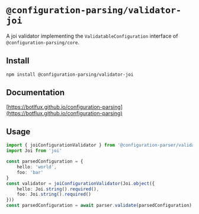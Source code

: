 # `@configuration-parsing/validator-joi`

A joi validator implementing the `ValidatableConfiguration` interface of `@configuration-parsing/core`.

## Install

```shell
npm install @configuration-parsing/validator-joi
```

## Documentation

[https://botlfux.github.io/configuration-parsing](https://botflux.github.io/configuration-parsing)

## Usage

```typescript
import { joiConfigurationValidator } from '@configuration-parser/validator-joi'
import Joi from 'joi'

const parsedConfiguration = {
    hello: 'world',
    foo: 'bar'
}
const validator = joiConfigurationValidator(Joi.object({
    hello: Joi.string().required(),
    foo: Joi.string().required()
}))
const parsedConfiguration = await parser.validate(parsedConfiguration)
```
